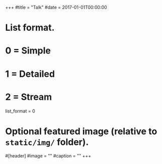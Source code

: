 +++
#title = "Talk"
#date = 2017-01-01T00:00:00

# List format.
#   0 = Simple
#   1 = Detailed
#   2 = Stream
list_format = 0

# Optional featured image (relative to `static/img/` folder).
#[header]
#image = ""
#caption = ""
+++
